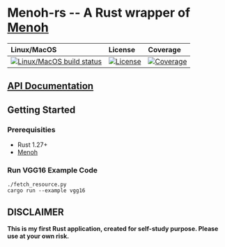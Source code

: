 # Menoh-rs -- A Rust wrapper of [Menoh](https://github.com/pfnet-research/menoh)

| Linux/MacOS | License | Coverage
| :----  | :---- | :----
[![Linux/MacOS build status]][travis] | [![License]][MIT] | [![Coverage]][Codecov]


[Linux/MacOS build status]: https://travis-ci.com/Y-Nak/menoh-rs.svg?branch=master
[travis]: https://travis-ci.com/Y-Nak/menoh-rs
[License]: https://img.shields.io/badge/License-MIT-yellow.svg
[MIT]: https://opensource.org/licenses/MIT
[Coverage]: https://codecov.io/gh/Y-Nak/menoh-rs/branch/master/graph/badge.svg
[Codecov]: https://codecov.io/gh/Y-Nak/menoh-rs

## [API Documentation](https://y-nak.github.io/menoh-rs/master/menoh)

## Getting Started

### Prerequisities
* Rust 1.27+
* [Menoh](https://github.com/pfnet-research/menoh)

### Run VGG16 Example Code 

```
./fetch_resource.py
cargo run --example vgg16
```

## DISCLAIMER
**This is my first Rust application, created for self-study purpose. 
Please use at your own risk.**

